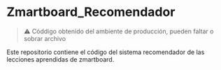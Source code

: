 # Zmartboard_Recomendador

> ⚠️ Códdigo obtenido del ambiente de producción, pueden faltar o sobrar archivo


Este repositorio contiene el código del sistema recomendador de las lecciones aprendidas de zmartboard. 
